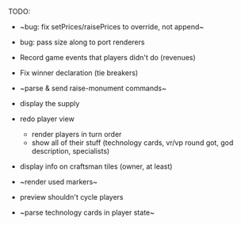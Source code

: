 TODO:

- ~bug: fix setPrices/raisePrices to override, not append~
- bug: pass size along to port renderers

- Record game events that players didn't do (revenues)
- Fix winner declaration (tie breakers)
- ~parse & send raise-monument commands~
- display the supply
- redo player view
  - render players in turn order
  - show all of their stuff (technology cards, vr/vp round got, god description, specialists)
- display info on craftsman tiles (owner, at least)
- ~render used markers~
- preview shouldn't cycle players
- ~parse technology cards in player state~
